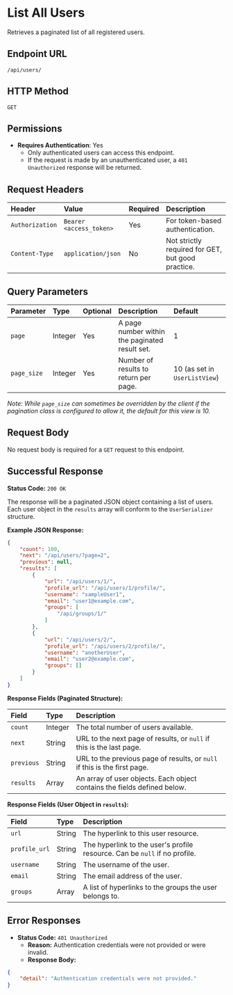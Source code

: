 # List All Users

Retrieves a paginated list of all registered users.

## Endpoint URL

`/api/users/`

## HTTP Method

`GET`

## Permissions

* **Requires Authentication**: Yes
  * Only authenticated users can access this endpoint.
  * If the request is made by an unauthenticated user, a `401 Unauthorized` response will be returned.

## Request Headers

| Header        | Value                 | Required | Description                                     |
| :------------ | :-------------------- | :------- | :---------------------------------------------- |
| `Authorization` | `Bearer <access_token>` | Yes      | For token-based authentication.                 |
| `Content-Type`  | `application/json`    | No       | Not strictly required for GET, but good practice. |

## Query Parameters

| Parameter | Type    | Optional | Description                                      | Default |
| :-------- | :------ | :------- | :----------------------------------------------- | :------ |
| `page`    | Integer | Yes      | A page number within the paginated result set.   | 1       |
| `page_size`| Integer | Yes      | Number of results to return per page.           | 10 (as set in `UserListView`) |

*Note: While `page_size` can sometimes be overridden by the client if the pagination class is configured to allow it, the default for this view is 10.*

## Request Body

No request body is required for a `GET` request to this endpoint.

## Successful Response

**Status Code:** `200 OK`

The response will be a paginated JSON object containing a list of users. Each user object in the `results` array will conform to the `UserSerializer` structure.

**Example JSON Response:**

```json
{
    "count": 100,
    "next": "/api/users/?page=2",
    "previous": null,
    "results": [
        {
            "url": "/api/users/1/",
            "profile_url": "/api/users/1/profile/",
            "username": "sampleUser1",
            "email": "user1@example.com",
            "groups": [
                "/api/groups/1/"
            ]
        },
        {
            "url": "/api/users/2/",
            "profile_url": "/api/users/2/profile/",
            "username": "anotherUser",
            "email": "user2@example.com",
            "groups": []
        }
    ]
}
```

**Response Fields (Paginated Structure):**

| Field      | Type   | Description                                                                  |
| :--------- | :----- | :--------------------------------------------------------------------------- |
| `count`    | Integer| The total number of users available.                                         |
| `next`     | String | URL to the next page of results, or `null` if this is the last page.         |
| `previous` | String | URL to the previous page of results, or `null` if this is the first page.    |
| `results`  | Array  | An array of user objects. Each object contains the fields defined below.     |

**Response Fields (User Object in `results`):**

| Field         | Type   | Description                                                                 |
| :------------ | :----- | :-------------------------------------------------------------------------- |
| `url`         | String | The hyperlink to this user resource.                                        |
| `profile_url` | String | The hyperlink to the user's profile resource. Can be `null` if no profile. |
| `username`    | String | The username of the user.                                                   |
| `email`       | String | The email address of the user.                                              |
| `groups`      | Array  | A list of hyperlinks to the groups the user belongs to.                     |

## Error Responses

* **Status Code:** `401 Unauthorized`
  * **Reason:** Authentication credentials were not provided or were invalid.
  * **Response Body:**

```json
{
    "detail": "Authentication credentials were not provided."
}
```